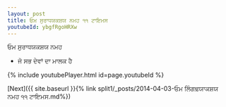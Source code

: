 ```yaml
---
layout: post
title: ਓਮ ਸੁਰਾਧਯਕਸ਼ਯ ਨਮਹ ੧੧ ਟਾਇਮਸ
youtubeId: ybgfRgoHRXw
---
```

 
 
 ਓਮ ਸੁਰਾਧਯਕਸ਼ਯ ਨਮਹ  
 
 -  ਜੋ ਸਭ ਦੇਵਾਂ ਦਾ ਮਾਲਕ ਹੈ 
 
  
 
  
 
 
 
 
 
 


{% include youtubePlayer.html id=page.youtubeId %}
 
[Next]({{ site.baseurl }}{% link  split1/_posts/2014-04-03-ਓਮ ਲਿੰਗਢ਼ਯਾਕਸ਼ਯ ਨਮਹ ੧੧ ਟਾਇਮਸ.md%})
 
